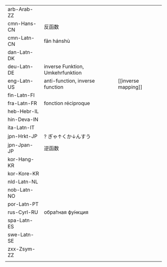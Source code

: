| | | |
|-|-|-|
| arb-Arab-ZZ |  |  |
| cmn-Hans-CN | 反函数 |  |
| cmn-Latn-CN | fǎn hánshù |  |
| dan-Latn-DK |  |  |
| deu-Latn-DE | inverse Funktion, Umkehrfunktion |  |
| eng-Latn-US | anti-function, inverse function | [[inverse mapping]] |
| fin-Latn-FI |  |  |
| fra-Latn-FR | fonction réciproque |  |
| heb-Hebr-IL |  |  |
| hin-Deva-IN |  |  |
| ita-Latn-IT |  |  |
| jpn-Hrkt-JP | ? ぎゃ↑くか↓んすう |  |
| jpn-Jpan-JP | 逆函数 |  |
| kor-Hang-KR |  |  |
| kor-Kore-KR |  |  |
| nld-Latn-NL |  |  |
| nob-Latn-NO |  |  |
| por-Latn-PT |  |  |
| rus-Cyrl-RU | обра́тная фу́нкция |  |
| spa-Latn-ES |  |  |
| swe-Latn-SE |  |  |
| zxx-Zsym-ZZ |  |  |
|  |  |  |
